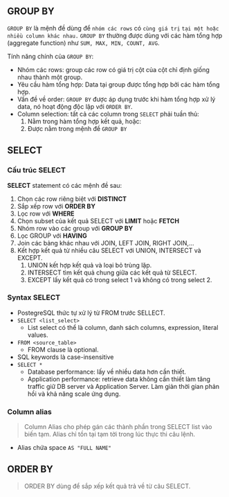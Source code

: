## GROUP BY

`GROUP BY` là mệnh đề dùng để `nhóm các rows` có `cùng giá trị` `tại một hoặc nhiều column khác nhau.`
`GROUP BY` thường được dùng với các hàm tổng hợp (aggregate function) như `SUM, MAX, MIN, COUNT, AVG`.

Tính năng chính của `GROUP BY`:
- Nhóm các rows: group các row có giá trị cột của cột chỉ định giống nhau thành một group.
- Yêu cầu hàm tổng hợp: Data tại group được tổng hợp bởi các hàm tổng hợp.
- Vấn đề về order: `GROUP BY` được áp dụng trước khi hàm tổng hợp xử lý data, nó hoạt động độc lập với `ORDER BY`.
- Column selection: tất cả các column trong `SELECT` phải tuần thủ:
	1. Nằm trong hàm tổng hợp kết quả, hoặc:
	2. Được nằm trong mệnh đề `GROUP BY`
## SELECT

### Cấu trúc SELECT

**SELECT** statement có các mệnh đề sau:
1. Chọn các row riêng biệt với **DISTINCT**
2. Sắp xếp row với **ORDER BY**
3. Lọc row với **WHERE**
4. Chọn subset của kết quả SELECT với **LIMIT** hoặc **FETCH**
5. Nhóm row vào các group với **GROUP BY**
6. Lọc GROUP với **HAVING**
7. Join các bảng khác nhau với JOIN, LEFT JOIN, RIGHT JOIN,...
8. Kết hợp kết quả từ nhiều câu SELECT với UNION, INTERSECT và EXCEPT.
	1. UNION kết hợp kết quả và loại bỏ trùng lặp.
	2. INTERSECT tìm kết quả chung giữa các kết quả từ SELECT.
	3. EXCEPT lấy kết quả có trong select 1 và không có trong select 2.

### Syntax SELECT

- PostegreSQL thức tự xử lý từ FROM trước SELLECT.
- `SELECT <list_select>`
	- List select có thể là column, danh sách columns, expression, literal values.
- `FROM <source_table>`
	- FROM clause là optional.
- SQL keywords là case-insensitive
- `SELECT *`
	- Database performance: lấy về nhiều data hơn cần thiết.
	- Application performance: retrieve data không cần thiết làm tăng traffic giữ DB server và Application Server. Làm giản thời gian phản hồi và khả năng scale ứng dụng.
### Column alias

> Column Alias cho phép gán các thành phần trong SELECT list vào biến tạm.
> Alias chỉ tồn tại tạm tời trong lúc thực thi câu lệnh.

- Alias chứa space `AS "FULL NAME"`

## ORDER BY

> ORDER BY dùng để sắp xếp kết quả trả về từ câu SELECT.

